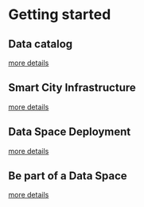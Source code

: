 # Getting started

## Data catalog

[more details](data_catalog/index.md)

## Smart City Infrastructure

[more details](smart_city_infra/index.md)

## Data Space Deployment

[more details](dataspace_deployment/index.md)

## Be part of a Data Space

[more details](connect_to_dataspace/index.md)